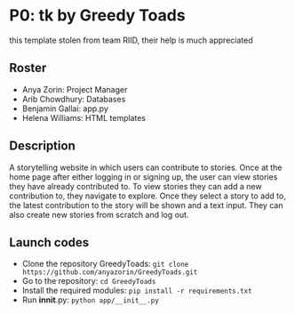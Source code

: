 # P0: tk by Greedy Toads
this template stolen from team RIID, their help is much appreciated
## Roster
* Anya Zorin: Project Manager
* Arib Chowdhury: Databases
* Benjamin Gallai: app.py
* Helena Williams: HTML templates
## Description
 A storytelling website in which users can contribute to stories.  Once at the home page after either logging in or signing up, the user can view stories they have already contributed to. To view stories they can add a new contribution to, they navigate to explore. Once they select a story to add to, the latest contribution to the story will be shown and a text input. They can also create new stories from scratch and log out. 
## Launch codes
* Clone the repository GreedyToads: `git clone https://github.com/anyazorin/GreedyToads.git` 
* Go to the repository: `cd GreedyToads`
* Install the required modules: `pip install -r requirements.txt`
* Run __innit__.py: `python app/__init__.py`
